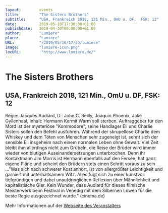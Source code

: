 ```yaml
---
layout:        events
title:         "The Sisters Brothers"
subtitle:      "USA, Frankreich 2018, 121 Min., OmU u. DF,  FSK: 12"
date:          2019-05-10T17:30:00+01:00
publishdate:   2019-04-30T00:00:00+01:00
author:        "Lumiere"
place:         "Lumiere"
URL:           "/2019/05/10/17/30/lumiere"
image:         "lumiere-icon.png"
locURL:         "http://www.lumiere.de/"
---
```


The Sisters Brothers
===========

USA, Frankreich 2018, 121 Min., OmU u. DF,  FSK: 12
-----------

Regie: Jacques Audiard, D.: John C. Reilly, Joaquin Phoenix, Jake Gyllenhaal, Inhalt: Hermann Kermit Warm soll sterben. Auftraggeber für den Mord ist der mysteriöse "Kommodore", seine Handlager Eli und Charlie Sisters  sollen den Befehl ausführen. Während der skrupellose Charlie dem Whiskey und dem Töten von Menschen sehr zugeneigt ist, sehnt sich der sensible Eli insgeheim nach einem normalen Leben ohne Gewalt. Viel Zeit bleibt ihm  allerdings nicht zum Grübeln, die Reise der Brüder wird immer wieder von blutigen Auseinandersetzungen unterbrochen. Denn ihr Kontaktmann Jim Morris ist Hermann ebenfalls auf den Fersen, hat ganz eigene Pläne  und scheint den Brüdern stets einen Schritt voraus  zu sein ..."Was sich nach schwerer Kost anhört, ist von allergrößter Leichtigkeit und garniert mit unterhaltsamem Witz. Alles fügt sich zu einer kunstvoll tiefgründigen und dabei unaufdringlichen Reflexion über Männlichkeit und kapitalistische Gier. Kein Wunder, dass Audiard für dieses filmische Meisterwerk beim Festival in Venedig mit dem Silbernen Löwen für die beste Regie ausgezeichnet wurde." (cinema.de)

Mehr Informationen auf der [Webseite des Veranstalters](http://www.lumiere.de/19/05/sisters.htm)
